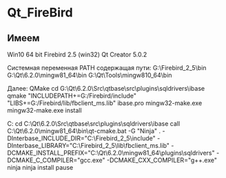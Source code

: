 # Qt_FireBird
## Имеем    
Win10 64 bit
Firebird 2.5 (win32)
Qt Creator 5.0.2

Системная переменная PATH содержащая пути:
G:\Firebird_2_5\bin
G:\Qt\6.2.0\mingw81_64\bin
G:\Qt\Tools\mingw810_64\bin

Далее:
QMake
cd G:\Qt\6.2.0\Src\qtbase\src\plugins\sqldrivers\ibase
qmake "INCLUDEPATH+=G:/Firebird/include" "LIBS+=G:/Firebird/lib/fbclient_ms.lib" ibase.pro
mingw32-make.exe
mingw32-make.exe install

C:
cd C:\Qt\6.2.0\Src\qtbase\src\plugins\sqldrivers\ibase
call C:\Qt\6.2.0\mingw81_64\bin\qt-cmake.bat -G "Ninja" . -DInterbase_INCLUDE_DIR="C:\Firebird_2_5\include" -DInterbase_LIBRARY="C:\Firebird_2_5\lib\fbclient_ms.lib" -DCMAKE_INSTALL_PREFIX="C:\Qt\6.2.0\mingw81_64\plugins\sqldrivers" -DCMAKE_C_COMPILER="gcc.exe" -DCMAKE_CXX_COMPILER="g++.exe"
ninja
ninja install
pause